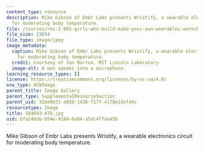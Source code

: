 ```yaml
---
content_type: resource
description: Mike Gibson of Embr Labs presents Wristify, a wearable electronics circuit
  for moderating body temperature.
file: /courses/res-2-005-girls-who-build-make-your-own-wearables-workshop-spring-2015/bfa24bdbb54e91846e84a5dc4f7aa45b_504693-47D.jpg
file_size: 23654
file_type: image/jpeg
image_metadata:
  caption: Mike Gibson of Embr Labs presents Wristify, a wearable electronics circuit
    for moderating body temperature.
  credit: Courtesy of Jon Barron, MIT Lincoln Laboratory.
  image-alt: A man speaks into a microphone.
learning_resource_types: []
license: https://creativecommons.org/licenses/by-nc-sa/4.0/
ocw_type: OCWImage
parent_title: Image Gallery
parent_type: SupplementalResourceSection
parent_uid: 31be0b31-a028-1436-f17f-4178e2dafd4c
resourcetype: Image
title: 504693-47D.jpg
uid: bfa24bdb-b54e-9184-6e84-a5dc4f7aa45b
---
```

Mike Gibson of Embr Labs presents Wristify, a wearable electronics circuit for moderating body temperature.